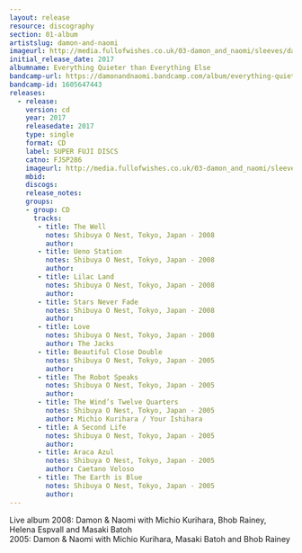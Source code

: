 ```yaml
---
layout: release
resource: discography
section: 01-album
artistslug: damon-and-naomi
imageurl: http://media.fullofwishes.co.uk/03-damon_and_naomi/sleeves/damon-and-naomi-everything-quieter-than-everything-else.jpg
initial_release_date: 2017
albumname: Everything Quieter than Everything Else
bandcamp-url: https://damonandnaomi.bandcamp.com/album/everything-quieter-than-everything-else-live-in-japan
bandcamp-id: 1605647443
releases:
  - release: 
    version: cd
    year: 2017
    releasedate: 2017
    type: single
    format: CD
    label: SUPER FUJI DISCS
    catno: FJSP286
    imageurl: http://media.fullofwishes.co.uk/03-damon_and_naomi/sleeves/damon-and-naomi-everything-quieter-than-everything-else.jpg
    mbid: 
    discogs: 
    release_notes:
    groups:
    - group: CD
      tracks:
       - title: The Well
         notes: Shibuya O Nest, Tokyo, Japan - 2008
         author:
       - title: Ueno Station
         notes: Shibuya O Nest, Tokyo, Japan - 2008
         author:
       - title: Lilac Land
         notes: Shibuya O Nest, Tokyo, Japan - 2008
         author:
       - title: Stars Never Fade
         notes: Shibuya O Nest, Tokyo, Japan - 2008
         author:
       - title: Love
         notes: Shibuya O Nest, Tokyo, Japan - 2008
         author: The Jacks
       - title: Beautiful Close Double
         notes: Shibuya O Nest, Tokyo, Japan - 2005
         author:
       - title: The Robot Speaks
         notes: Shibuya O Nest, Tokyo, Japan - 2005
         author:
       - title: The Wind’s Twelve Quarters
         notes: Shibuya O Nest, Tokyo, Japan - 2005
         author: Michio Kurihara / Your Ishihara
       - title: A Second Life
         notes: Shibuya O Nest, Tokyo, Japan - 2005
         author:
       - title: Araca Azul
         notes: Shibuya O Nest, Tokyo, Japan - 2005
         author: Caetano Veloso
       - title: The Earth is Blue
         notes: Shibuya O Nest, Tokyo, Japan - 2005
         author:
---
```

Live album 
2008: Damon & Naomi with Michio Kurihara, Bhob Rainey, Helena Espvall and Masaki Batoh  
2005: Damon & Naomi with Michio Kurihara, Masaki Batoh and Bhob Rainey 
